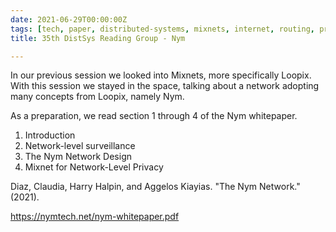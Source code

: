```yaml
---
date: 2021-06-29T00:00:00Z
tags: [tech, paper, distributed-systems, mixnets, internet, routing, privacy, security]
title: 35th DistSys Reading Group - Nym

---
```


In our previous session we looked into Mixnets, more specifically Loopix. With
this session we stayed in the space, talking about a network adopting many
concepts from Loopix, namely Nym.

As a preparation, we read section 1 through 4  of the Nym whitepaper.

1. Introduction
2. Network-level surveillance
3. The Nym Network Design
4. Mixnet for Network-Level Privacy

Diaz, Claudia, Harry Halpin, and Aggelos Kiayias. "The Nym Network." (2021).

https://nymtech.net/nym-whitepaper.pdf
